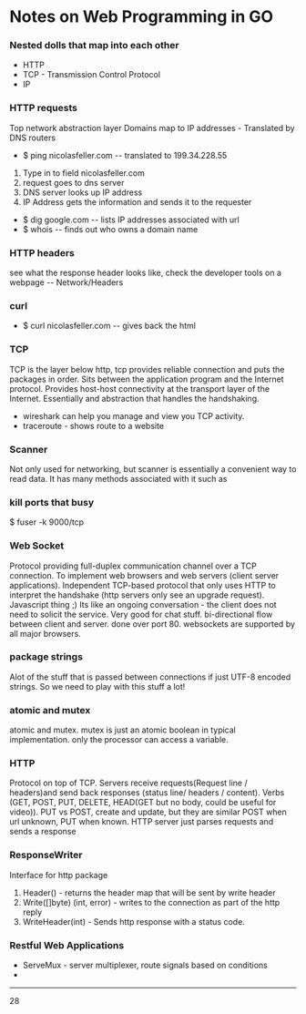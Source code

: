 # Notes on Web Programming in GO

### Nested dolls that map into each other
* HTTP
* TCP - Transmission Control Protocol
* IP

### HTTP requests
Top network abstraction layer
Domains map to IP addresses - Translated by DNS routers
* $ ping nicolasfeller.com -- translated to 199.34.228.55
1. Type in to field nicolasfeller.com
2. request goes to dns server
3. DNS server looks up IP address
4. IP Address gets the information and sends it to the requester
* $ dig google.com -- lists IP addresses associated with url
* $ whois -- finds out who owns a domain name

### HTTP headers
see what the response header looks like, check the developer tools on a webpage -- Network/Headers

### curl
* $ curl nicolasfeller.com -- gives back the html

### TCP
TCP is the layer below http, tcp provides reliable connection and puts the packages in order. Sits between the application program and the Internet protocol. Provides host-host connectivity at the transport layer of the Internet. Essentially and abstraction that handles the handshaking.
* wireshark can help you manage and view you TCP activity.
* traceroute - shows route to a website

### Scanner
Not only used for networking, but scanner is essentially a convenient way to read data. It has many methods associated with it such as

### kill ports that busy
$ fuser -k 9000/tcp

### Web Socket
Protocol providing full-duplex communication channel over a TCP connection. To implement web browsers and web servers (client server applications). Independent TCP-based protocol that only uses HTTP to interpret the handshake (http servers only see an upgrade request). Javascript thing ;)
Its like an ongoing conversation - the client does not need to solicit the service. Very good for chat stuff. bi-directional flow between client and server. done over port 80. websockets are supported by all major browsers.

### package strings
Alot of the stuff that is passed between connections if just UTF-8 encoded strings. So we need to play with this stuff a lot!

### atomic and mutex
atomic and mutex. mutex is just an atomic boolean in typical implementation. only the processor can access a variable.

### HTTP
Protocol on top of TCP. Servers receive requests(Request line / headers)and send back responses (status line/ headers / content). Verbs (GET, POST, PUT, DELETE, HEAD(GET but no body, could be useful for video)). PUT vs POST, create and update, but they are similar POST when url unknown, PUT when known.
HTTP server just parses requests and sends a response

### ResponseWriter
Interface for http package
1. Header() - returns the header map that will be sent by write header
2. Write([]byte) (int, error) - writes to the connection as part of the http reply
3. WriteHeader(int) - Sends http response with a status code.

### Restful Web Applications
* ServeMux - server multiplexer, route signals based on conditions
* 

* * *
28
